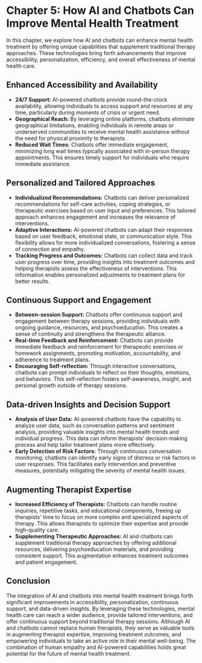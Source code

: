 Chapter 5: How AI and Chatbots Can Improve Mental Health Treatment
==================================================================

In this chapter, we explore how AI and chatbots can enhance mental health treatment by offering unique capabilities that supplement traditional therapy approaches. These technologies bring forth advancements that improve accessibility, personalization, efficiency, and overall effectiveness of mental health care.

Enhanced Accessibility and Availability
---------------------------------------

* **24/7 Support:** AI-powered chatbots provide round-the-clock availability, allowing individuals to access support and resources at any time, particularly during moments of crisis or urgent need.
* **Geographical Reach:** By leveraging online platforms, chatbots eliminate geographical limitations, enabling individuals in remote areas or underserved communities to receive mental health assistance without the need for physical proximity to therapists.
* **Reduced Wait Times:** Chatbots offer immediate engagement, minimizing long wait times typically associated with in-person therapy appointments. This ensures timely support for individuals who require immediate assistance.

Personalized and Tailored Approaches
------------------------------------

* **Individualized Recommendations:** Chatbots can deliver personalized recommendations for self-care activities, coping strategies, or therapeutic exercises based on user input and preferences. This tailored approach enhances engagement and increases the relevance of interventions.
* **Adaptive Interactions:** AI-powered chatbots can adapt their responses based on user feedback, emotional state, or communication style. This flexibility allows for more individualized conversations, fostering a sense of connection and empathy.
* **Tracking Progress and Outcomes:** Chatbots can collect data and track user progress over time, providing insights into treatment outcomes and helping therapists assess the effectiveness of interventions. This information enables personalized adjustments to treatment plans for better results.

Continuous Support and Engagement
---------------------------------

* **Between-session Support:** Chatbots offer continuous support and engagement between therapy sessions, providing individuals with ongoing guidance, resources, and psychoeducation. This creates a sense of continuity and strengthens the therapeutic alliance.
* **Real-time Feedback and Reinforcement:** Chatbots can provide immediate feedback and reinforcement for therapeutic exercises or homework assignments, promoting motivation, accountability, and adherence to treatment plans.
* **Encouraging Self-reflection:** Through interactive conversations, chatbots can prompt individuals to reflect on their thoughts, emotions, and behaviors. This self-reflection fosters self-awareness, insight, and personal growth outside of therapy sessions.

Data-driven Insights and Decision Support
-----------------------------------------

* **Analysis of User Data:** AI-powered chatbots have the capability to analyze user data, such as conversation patterns and sentiment analysis, providing valuable insights into mental health trends and individual progress. This data can inform therapists' decision-making process and help tailor treatment plans more effectively.
* **Early Detection of Risk Factors:** Through continuous conversation monitoring, chatbots can identify early signs of distress or risk factors in user responses. This facilitates early intervention and preventive measures, potentially mitigating the severity of mental health issues.

Augmenting Therapist Expertise
------------------------------

* **Increased Efficiency of Therapists:** Chatbots can handle routine inquiries, repetitive tasks, and educational components, freeing up therapists' time to focus on more complex and specialized aspects of therapy. This allows therapists to optimize their expertise and provide high-quality care.
* **Supplementing Therapeutic Approaches:** AI and chatbots can supplement traditional therapy approaches by offering additional resources, delivering psychoeducation materials, and providing consistent support. This augmentation enhances treatment outcomes and patient engagement.

Conclusion
----------

The integration of AI and chatbots into mental health treatment brings forth significant improvements in accessibility, personalization, continuous support, and data-driven insights. By leveraging these technologies, mental health care can reach a wider audience, provide tailored interventions, and offer continuous support beyond traditional therapy sessions. Although AI and chatbots cannot replace human therapists, they serve as valuable tools in augmenting therapist expertise, improving treatment outcomes, and empowering individuals to take an active role in their mental well-being. The combination of human empathy and AI-powered capabilities holds great potential for the future of mental health treatment.
